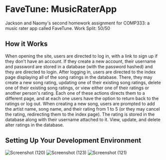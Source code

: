 # FaveTune: MusicRaterApp
Jackson and Naomy's second homework assignment for COMP333: a music rater app called FaveTune. Work Split: 50/50

## How it Works
When opening the site, users are directed to log in, with a link to sign up if they don't have an account. If they create a new account, their username and password are stored in a database (with the password hashed) and they are directed to login. After logging in, users are directed to the index page displaying all of the song ratings in the database. There, they may create a new song rating, updating one of their existing song ratings, delete one of their existing song ratings, or view either one of their ratings or another person's rating. Each one of these actions directs them to a different page, and at each one users have the option to return back to the ratings or log out. When creating a new song, users are prompted to add the artist name, song name, and their rating from 1 to 5 (or they may cancel the rating, redirecting them to the index page). The rating is stored in the database along with their username attached to it. View, update, and delete alter ratings in the database. 

## Setting Up Your Development Environment

![Screenshot (120)](https://github.com/Jmac041/MusicRaterApp/assets/144952777/096b85ec-eca3-4332-961f-1986202efa60)
![Screenshot (123)](https://github.com/Jmac041/MusicRaterApp/assets/144952777/99c3f8ca-cec8-49e9-8d8d-887b04b31bca)
![Screenshot (121)](https://github.com/Jmac041/MusicRaterApp/assets/144952777/dcb40e89-98c4-42e2-9156-36d686d867c3)


